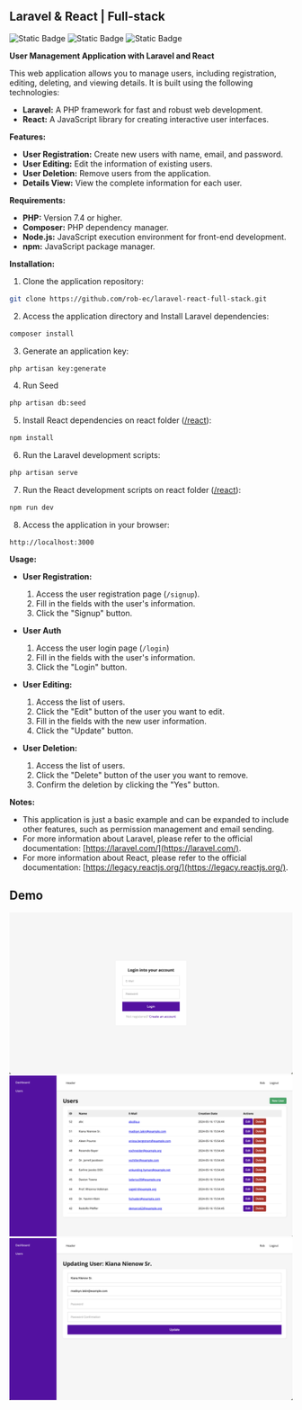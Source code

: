 ## Laravel & React | Full-stack
![Static Badge](https://img.shields.io/badge/8.3.4-161414?style=flat-square&logo=PHP&logoColor=777BB4&label=PHP&labelColor=161414)
![Static Badge](https://img.shields.io/badge/11.7.0-161414?style=flat-square&logo=Laravel&label=Laravel&labelColor=161414)
![Static Badge](https://img.shields.io/badge/18.3.1-161414?style=flat-square&logo=React&label=React&labelColor=161414)


**User Management Application with Laravel and React**

This web application allows you to manage users, including registration, editing, deleting, and viewing details. It is built using the following technologies:

* **Laravel:** A PHP framework for fast and robust web development.
* **React:** A JavaScript library for creating interactive user interfaces.

**Features:**

* **User Registration:** Create new users with name, email, and password.
* **User Editing:** Edit the information of existing users.
* **User Deletion:** Remove users from the application.
* **Details View:** View the complete information for each user.

**Requirements:**

* **PHP:** Version 7.4 or higher.
* **Composer:** PHP dependency manager.
* **Node.js:** JavaScript execution environment for front-end development.
* **npm:** JavaScript package manager.

**Installation:**

1. Clone the application repository:

```bash
git clone https://github.com/rob-ec/laravel-react-full-stack.git
```

2. Access the application directory and Install Laravel dependencies:

```bash
composer install
```

3. Generate an application key:

```bash
php artisan key:generate
```

4. Run Seed
```bash
php artisan db:seed
```

5. Install React dependencies on react folder ([/react](/react/)):

```bash
npm install
```

6. Run the Laravel development scripts:

```bash
php artisan serve
```

7. Run the React development scripts on react folder ([/react](/react/)):

```bash
npm run dev
```

8. Access the application in your browser:

```
http://localhost:3000
```

**Usage:**

* **User Registration:**
    1. Access the user registration page (`/signup`).
    2. Fill in the fields with the user's information.
    3. Click the "Signup" button.

* **User Auth**
    1. Access the user login page (`/login`)
    2. Fill in the fields with the user's information.
    3. Click the "Login" button.

* **User Editing:**
    1. Access the list of users.
    2. Click the "Edit" button of the user you want to edit.
    3. Fill in the fields with the new user information.
    4. Click the "Update" button.

* **User Deletion:**
    1. Access the list of users.
    2. Click the "Delete" button of the user you want to remove.
    3. Confirm the deletion by clicking the "Yes" button.

**Notes:**

* This application is just a basic example and can be expanded to include other features, such as permission management and email sending.
* For more information about Laravel, please refer to the official documentation: [https://laravel.com/](https://laravel.com/).
* For more information about React, please refer to the official documentation: [https://legacy.reactjs.org/](https://legacy.reactjs.org/).

## Demo

![](demo/01.png)
![](demo/02.png)
![](demo/03.png)